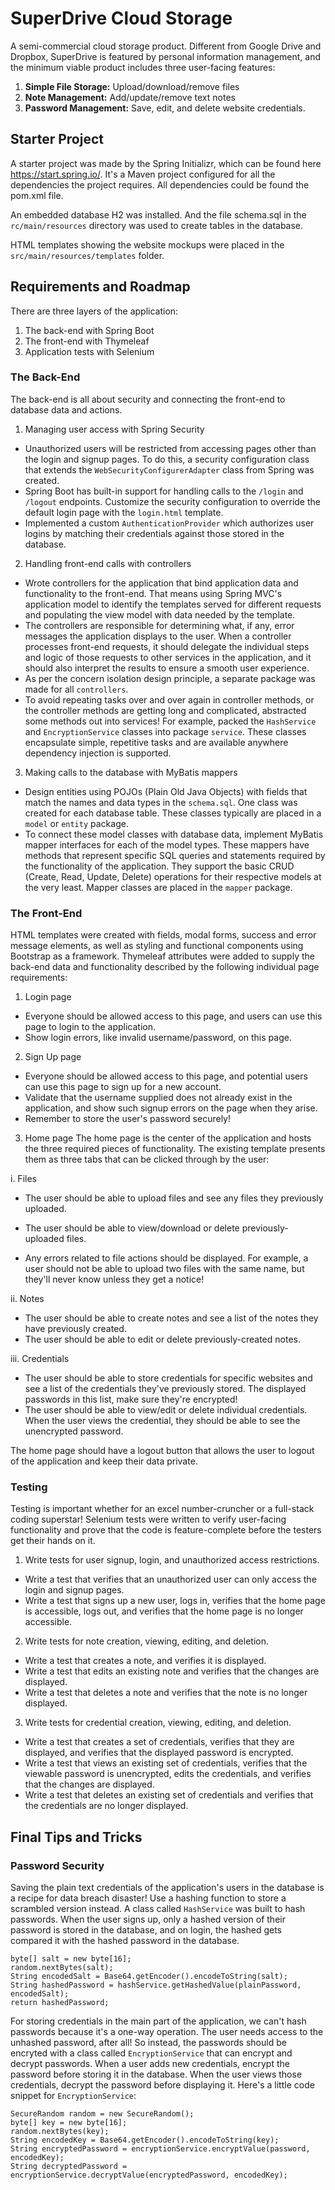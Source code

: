 # SuperDrive Cloud Storage
A semi-commercial cloud storage product. Different from Google Drive and Dropbox, SuperDrive is featured by personal information management, and the minimum viable product includes three user-facing features:

1. **Simple File Storage:** Upload/download/remove files
2. **Note Management:** Add/update/remove text notes
3. **Password Management:** Save, edit, and delete website credentials.  


## Starter Project
A starter project was made by the Spring Initializr, which can be found here https://start.spring.io/. It's a Maven project configured for all the dependencies the project requires. All dependencies could be found the pom.xml file.

An embedded database H2 was installed. And the file schema.sql in the `rc/main/resources` directory was used to create tables in the database. 

HTML templates showing the website mockups were placed in the `src/main/resources/templates` folder. 


## Requirements and Roadmap
There are three layers of the application:

1. The back-end with Spring Boot
2. The front-end with Thymeleaf
3. Application tests with Selenium

### The Back-End
The back-end is all about security and connecting the front-end to database data and actions. 

1. Managing user access with Spring Security
 - Unauthorized users will be restricted from accessing pages other than the login and signup pages. To do this, a security configuration class that extends the `WebSecurityConfigurerAdapter` class from Spring was created. 
 - Spring Boot has built-in support for handling calls to the `/login` and `/logout` endpoints. Customize the security configuration to override the default login page with the `login.html` template.
 - Implemented a custom `AuthenticationProvider` which authorizes user logins by matching their credentials against those stored in the database.  


2. Handling front-end calls with controllers
 - Wrote controllers for the application that bind application data and functionality to the front-end. That means using Spring MVC's application model to identify the templates served for different requests and populating the view model with data needed by the template. 
 - The controllers are responsible for determining what, if any, error messages the application displays to the user. When a controller processes front-end requests, it should delegate the individual steps and logic of those requests to other services in the application, and it should also interpret the results to ensure a smooth user experience.
 - As per the concern isolation design principle, a separate package was made for all `controllers`. 
 - To avoid repeating tasks over and over again in controller methods, or the controller methods are getting long and complicated, abstracted some methods out into services! For example, packed the `HashService` and `EncryptionService` classes into package `service`. These classes encapsulate simple, repetitive tasks and are available anywhere dependency injection is supported. 


3. Making calls to the database with MyBatis mappers
 - Design entities using POJOs (Plain Old Java Objects) with fields that match the names and data types in the `schema.sql`. One class was created for each database table. These classes typically are placed in a `model` or `entity` package.
 - To connect these model classes with database data, implement MyBatis mapper interfaces for each of the model types. These mappers have methods that represent specific SQL queries and statements required by the functionality of the application. They support the basic CRUD (Create, Read, Update, Delete) operations for their respective models at the very least. Mapper classes are placed in the `mapper` package.


### The Front-End
HTML templates were created with fields, modal forms, success and error message elements, as well as styling and functional components using Bootstrap as a framework. Thymeleaf attributes were added to supply the back-end data and functionality described by the following individual page requirements:

1. Login page
 - Everyone should be allowed access to this page, and users can use this page to login to the application. 
 - Show login errors, like invalid username/password, on this page. 


2. Sign Up page
 - Everyone should be allowed access to this page, and potential users can use this page to sign up for a new account. 
 - Validate that the username supplied does not already exist in the application, and show such signup errors on the page when they arise.
 - Remember to store the user's password securely!


3. Home page
The home page is the center of the application and hosts the three required pieces of functionality. The existing template presents them as three tabs that can be clicked through by the user:


 i. Files
  - The user should be able to upload files and see any files they previously uploaded. 

  - The user should be able to view/download or delete previously-uploaded files.
  - Any errors related to file actions should be displayed. For example, a user should not be able to upload two files with the same name, but they'll never know unless they get a notice!


 ii. Notes
  - The user should be able to create notes and see a list of the notes they have previously created.
  - The user should be able to edit or delete previously-created notes.

 iii. Credentials
 - The user should be able to store credentials for specific websites and see a list of the credentials they've previously stored. The displayed passwords in this list, make sure they're encrypted!
 - The user should be able to view/edit or delete individual credentials. When the user views the credential, they should be able to see the unencrypted password.

The home page should have a logout button that allows the user to logout of the application and keep their data private.

### Testing
Testing is important whether for an excel number-cruncher or a full-stack coding superstar! Selenium tests were written to verify user-facing functionality and prove that the code is feature-complete before the testers get their hands on it.

1. Write tests for user signup, login, and unauthorized access restrictions.
 - Write a test that verifies that an unauthorized user can only access the login and signup pages.
 - Write a test that signs up a new user, logs in, verifies that the home page is accessible, logs out, and verifies that the home page is no longer accessible. 


2. Write tests for note creation, viewing, editing, and deletion.
 - Write a test that creates a note, and verifies it is displayed.
 - Write a test that edits an existing note and verifies that the changes are displayed.
 - Write a test that deletes a note and verifies that the note is no longer displayed.


3. Write tests for credential creation, viewing, editing, and deletion.
 - Write a test that creates a set of credentials, verifies that they are displayed, and verifies that the displayed password is encrypted.
 - Write a test that views an existing set of credentials, verifies that the viewable password is unencrypted, edits the credentials, and verifies that the changes are displayed.
 - Write a test that deletes an existing set of credentials and verifies that the credentials are no longer displayed.

## Final Tips and Tricks
### Password Security
Saving the plain text credentials of the application's users in the database is a recipe for data breach disaster! Use a hashing function to store a scrambled version instead. A class called `HashService` was built to hash passwords. When the user signs up, only a hashed version of their password is stored in the database, and on login, the hashed  gets compared it with the hashed password in the database. 

```
byte[] salt = new byte[16];
random.nextBytes(salt);
String encodedSalt = Base64.getEncoder().encodeToString(salt);
String hashedPassword = hashService.getHashedValue(plainPassword, encodedSalt);
return hashedPassword;
```

For storing credentials in the main part of the application, we can't hash passwords because it's a one-way operation. The user needs access to the unhashed password, after all! So instead, the passwords should be encryted with a class called `EncryptionService` that can encrypt and decrypt passwords. When a user adds new credentials, encrypt the password before storing it in the database. When the user views those credentials, decrypt the password before displaying it. Here's a little code snippet for `EncryptionService`:

```
SecureRandom random = new SecureRandom();
byte[] key = new byte[16];
random.nextBytes(key);
String encodedKey = Base64.getEncoder().encodeToString(key);
String encryptedPassword = encryptionService.encryptValue(password, encodedKey);
String decryptedPassword = encryptionService.decryptValue(encryptedPassword, encodedKey);
```

